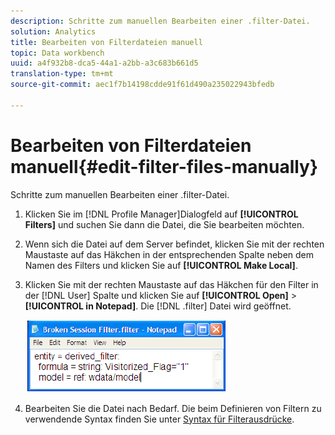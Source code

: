 ```yaml
---
description: Schritte zum manuellen Bearbeiten einer .filter-Datei.
solution: Analytics
title: Bearbeiten von Filterdateien manuell
topic: Data workbench
uuid: a4f932b8-dca5-44a1-a2bb-a3c683b661d5
translation-type: tm+mt
source-git-commit: aec1f7b14198cdde91f61d490a235022943bfedb

---
```



# Bearbeiten von Filterdateien manuell{#edit-filter-files-manually}

Schritte zum manuellen Bearbeiten einer .filter-Datei.

1. Klicken Sie im [!DNL Profile Manager]Dialogfeld auf **[!UICONTROL Filters]** und suchen Sie dann die Datei, die Sie bearbeiten möchten.
1. Wenn sich die Datei auf dem Server befindet, klicken Sie mit der rechten Maustaste auf das Häkchen in der entsprechenden Spalte neben dem Namen des Filters und klicken Sie auf **[!UICONTROL Make Local]**.
1. Klicken Sie mit der rechten Maustaste auf das Häkchen für den Filter in der [!DNL User] Spalte und klicken Sie auf **[!UICONTROL Open]** > **[!UICONTROL in Notepad]**. Die [!DNL .filter] Datei wird geöffnet.

   ![](assets/filter_manualEdit.png)

1. Bearbeiten Sie die Datei nach Bedarf. Die beim Definieren von Filtern zu verwendende Syntax finden Sie unter [Syntax für Filterausdrücke](../../../../home/c-get-started/c-qry-lang-syntx/c-syntx-fltr-exp.md#concept-72f2563f809747a2a3cff7ec72462a15).

